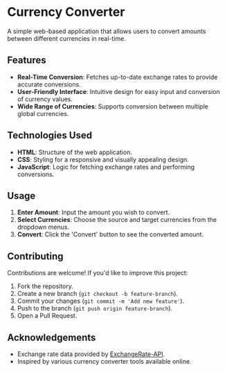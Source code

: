 # Currency Converter

A simple web-based application that allows users to convert amounts between different currencies in real-time.

## Features

- **Real-Time Conversion**: Fetches up-to-date exchange rates to provide accurate conversions.
- **User-Friendly Interface**: Intuitive design for easy input and conversion of currency values.
- **Wide Range of Currencies**: Supports conversion between multiple global currencies.

## Technologies Used

- **HTML**: Structure of the web application.
- **CSS**: Styling for a responsive and visually appealing design.
- **JavaScript**: Logic for fetching exchange rates and performing conversions.

## Usage

1. **Enter Amount**: Input the amount you wish to convert.
2. **Select Currencies**: Choose the source and target currencies from the dropdown menus.
3. **Convert**: Click the 'Convert' button to see the converted amount.

## Contributing

Contributions are welcome! If you'd like to improve this project:

1. Fork the repository.
2. Create a new branch (`git checkout -b feature-branch`).
3. Commit your changes (`git commit -m 'Add new feature'`).
4. Push to the branch (`git push origin feature-branch`).
5. Open a Pull Request.

## Acknowledgements

- Exchange rate data provided by [ExchangeRate-API](https://www.exchangerate-api.com/).
- Inspired by various currency converter tools available online.
